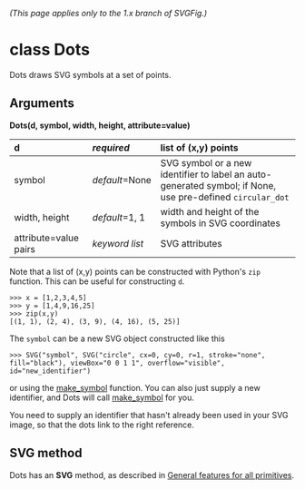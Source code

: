 _(This page applies only to the 1.x branch of SVGFig.)_

# class Dots #

Dots draws SVG symbols at a set of points.

## Arguments ##

**Dots(d, symbol, width, height, attribute=value)**

| d | _**required**_ | list of (x,y) points |
|:--|:---------------|:---------------------|
| symbol | _default_=None | SVG symbol or a new identifier to label an auto-generated symbol; if None, use pre-defined `circular_dot` |
| width, height | _default_=1, 1 | width and height of the symbols in SVG coordinates |
| attribute=value pairs | _keyword list_ | SVG attributes |

Note that a list of (x,y) points can be constructed with Python's
`zip` function.  This can be useful for constructing `d`.
```
>>> x = [1,2,3,4,5]
>>> y = [1,4,9,16,25]
>>> zip(x,y)
[(1, 1), (2, 4), (3, 9), (4, 16), (5, 25)]
```

The `symbol` can be a new SVG object constructed like this
```
>>> SVG("symbol", SVG("circle", cx=0, cy=0, r=1, stroke="none", fill="black"), viewBox="0 0 1 1", overflow="visible", id="new_identifier")
```
or using the [make\_symbol](DefMake_symbol.md) function.  You can also just supply a
new identifier, and Dots will call [make\_symbol](DefMake_symbol.md) for you.

You need to supply an identifier that hasn't already been used in your
SVG image, so that the dots link to the right reference.

## SVG method ##

Dots has an **SVG** method, as described in [General features for all primitives](GeneralPrimitive.md).